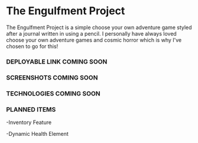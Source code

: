 # The Engulfment Project
  The Engulfment Project is a simple choose your own adventure game styled after a journal written in using a pencil. I personally have always loved choose your own adventure games and cosmic horror which is why I've chosen to go for this!

### DEPLOYABLE LINK COMING SOON

### SCREENSHOTS COMING SOON

### TECHNOLOGIES COMING SOON

### PLANNED ITEMS
  -Inventory Feature
  
  -Dynamic Health Element